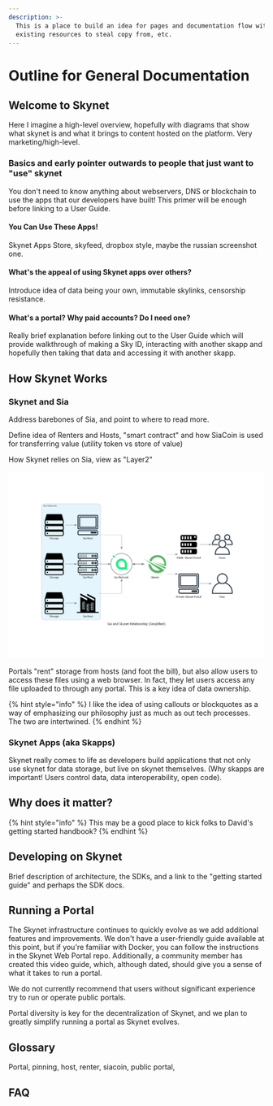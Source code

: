 ```yaml
---
description: >-
  This is a place to build an idea for pages and documentation flow with
  existing resources to steal copy from, etc.
---
```


# Outline for General Documentation

## Welcome to Skynet

Here I imagine a high-level overview, hopefully with diagrams that show what skynet is and what it brings to content hosted on the platform. Very marketing/high-level.

### Basics and early pointer outwards to people that just want to "use" skynet

You don't need to know anything about webservers, DNS or blockchain to use the apps that our developers have built! This primer will be enough before linking to a User Guide.

#### You Can Use These Apps!

Skynet Apps Store, skyfeed, dropbox style, maybe the russian screenshot one.

#### What's the appeal of using Skynet apps over others?

Introduce idea of data being your own, immutable skylinks, censorship resistance.

#### What's a portal? Why paid accounts? Do I need one?

Really brief explanation before linking out to the User Guide which will provide walkthrough of making a Sky ID, interacting with another skapp and hopefully then taking that data and accessing it with another skapp.

## How Skynet Works

### Skynet and Sia

Address barebones of Sia, and point to where to read more.

Define idea of Renters and Hosts, "smart contract" and how SiaCoin is used for transferring value \(utility token vs store of value\)

How Skynet relies on Sia, view as "Layer2"

![Refine this image, but I think is a good starting point for skynet vs sia](../.gitbook/assets/sia_and_skynet_relationship_-simplified-.png)

Portals "rent" storage from hosts \(and foot the bill\), but also allow users to access these files using a web browser. In fact, they let users access any file uploaded to through any portal. This is a key idea of data ownership.

{% hint style="info" %}
I like the idea of using callouts or blockquotes as a way of emphasizing our philosophy just as much as out tech processes. The two are intertwined.
{% endhint %}

### Skynet Apps \(aka Skapps\)

Skynet really comes to life as developers build applications that not only use skynet for data storage, but live on skynet themselves. \(Why skapps are important! Users control data, data interoperability, open code\).

## Why does it matter?

{% hint style="info" %}
This may be a good place to kick folks to David's getting started handbook?
{% endhint %}

## Developing on Skynet

Brief description of architecture, the SDKs, and a link to the "getting started guide" and perhaps the SDK docs.

## Running a Portal

The Skynet infrastructure continues to quickly evolve as we add additional features and improvements. We don't have a user-friendly guide available at this point, but if you're familiar with Docker, you can follow the instructions in the Skynet Web Portal repo. Additionally, a community member has created this video guide, which, although dated, should give you a sense of what it takes to run a portal.

We do not currently recommend that users without significant experience try to run or operate public portals.

Portal diversity is key for the decentralization of Skynet, and we plan to greatly simplify running a portal as Skynet evolves.

## Glossary

Portal, pinning, host, renter, siacoin, public portal, 

## FAQ





## 

